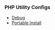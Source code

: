### PHP Utility Configs
* [Debug](https://github.com/bd-php/PHP/blob/master/debug/php-debug.md)
* [Portable Install](https://github.com/bd-php/PHP/blob/master/install/php-mysql-portable.md)
